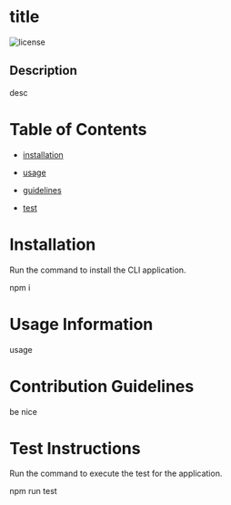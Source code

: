 
# title
![license](https://img.shields.io/badge/license-MIT-purple.svg)
## Description
desc
    
# Table of Contents
    
* [installation](#installation)
    
* [usage](#usage)
    
* [guidelines](#guidelines)
    
* [test](#test)
    
# Installation
    
Run the command to install the CLI application.

npm i
    
# Usage Information
    
usage
    
# Contribution Guidelines
    
be nice
    
# Test Instructions
    
Run the command to execute the test for the application. 

npm run test